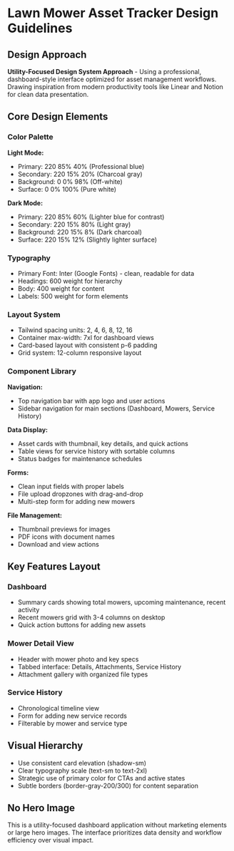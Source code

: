 # Lawn Mower Asset Tracker Design Guidelines

## Design Approach
**Utility-Focused Design System Approach** - Using a professional, dashboard-style interface optimized for asset management workflows. Drawing inspiration from modern productivity tools like Linear and Notion for clean data presentation.

## Core Design Elements

### Color Palette
**Light Mode:**
- Primary: 220 85% 40% (Professional blue)
- Secondary: 220 15% 20% (Charcoal gray)
- Background: 0 0% 98% (Off-white)
- Surface: 0 0% 100% (Pure white)

**Dark Mode:**
- Primary: 220 85% 60% (Lighter blue for contrast)
- Secondary: 220 15% 80% (Light gray)
- Background: 220 15% 8% (Dark charcoal)
- Surface: 220 15% 12% (Slightly lighter surface)

### Typography
- Primary Font: Inter (Google Fonts) - clean, readable for data
- Headings: 600 weight for hierarchy
- Body: 400 weight for content
- Labels: 500 weight for form elements

### Layout System
- Tailwind spacing units: 2, 4, 6, 8, 12, 16
- Container max-width: 7xl for dashboard views
- Card-based layout with consistent p-6 padding
- Grid system: 12-column responsive layout

### Component Library

**Navigation:**
- Top navigation bar with app logo and user actions
- Sidebar navigation for main sections (Dashboard, Mowers, Service History)

**Data Display:**
- Asset cards with thumbnail, key details, and quick actions
- Table views for service history with sortable columns
- Status badges for maintenance schedules

**Forms:**
- Clean input fields with proper labels
- File upload dropzones with drag-and-drop
- Multi-step form for adding new mowers

**File Management:**
- Thumbnail previews for images
- PDF icons with document names
- Download and view actions

## Key Features Layout

### Dashboard
- Summary cards showing total mowers, upcoming maintenance, recent activity
- Recent mowers grid with 3-4 columns on desktop
- Quick action buttons for adding new assets

### Mower Detail View
- Header with mower photo and key specs
- Tabbed interface: Details, Attachments, Service History
- Attachment gallery with organized file types

### Service History
- Chronological timeline view
- Form for adding new service records
- Filterable by mower and service type

## Visual Hierarchy
- Use consistent card elevation (shadow-sm)
- Clear typography scale (text-sm to text-2xl)
- Strategic use of primary color for CTAs and active states
- Subtle borders (border-gray-200/300) for content separation

## No Hero Image
This is a utility-focused dashboard application without marketing elements or large hero images. The interface prioritizes data density and workflow efficiency over visual impact.